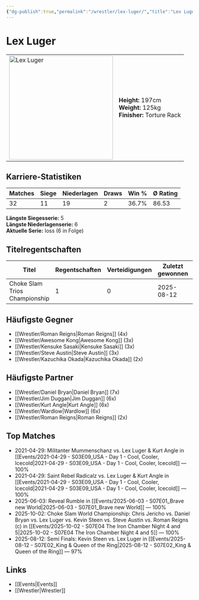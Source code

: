 ```yaml
---
{"dg-publish":true,"permalink":"/wrestler/lex-luger/","title":"Lex Luger","tags":["wrestler"],"noteIcon":""}
---
```



# Lex Luger

<table>
        <tr>
        <td><img src="https://github.com/CptSpaulding1980/choke-slam-wrestling/releases/download/images/Lex_Luger.png" width="280" alt="Lex Luger"></td>
        <td>
        <b>Height:</b> 197cm<br>
        <b>Weight:</b> 125kg<br>
        <b>Finisher:</b> Torture Rack<br>
        </td>
        </tr>
        </table>
        
## Karriere-Statistiken

| Matches | Siege | Niederlagen | Draws | Win % | Ø Rating |
|---------|-------|-------------|-------|-------|-----------|
| 32 | 11 | 19 | 2 | 36.7% | 86.53 |

**Längste Siegesserie:** 5<br>**Längste Niederlagenserie:** 6<br>**Aktuelle Serie:** loss (6 in Folge)

## Titelregentschaften
| Titel | Regentschaften | Verteidigungen | Zuletzt gewonnen | Aktuell |
|-------|---------------|----------------|------------------|---------|
| Choke Slam Trios Championship | 1 | 0 | 2025-08-12 |  |


## Häufigste Gegner
- [[Wrestler/Roman Reigns\|Roman Reigns]] (4x)
- [[Wrestler/Awesome Kong\|Awesome Kong]] (3x)
- [[Wrestler/Kensuke Sasaki\|Kensuke Sasaki]] (3x)
- [[Wrestler/Steve Austin\|Steve Austin]] (3x)
- [[Wrestler/Kazuchika Okada\|Kazuchika Okada]] (2x)

## Häufigste Partner
- [[Wrestler/Daniel Bryan\|Daniel Bryan]] (7x)
- [[Wrestler/Jim Duggan\|Jim Duggan]] (6x)
- [[Wrestler/Kurt Angle\|Kurt Angle]] (6x)
- [[Wrestler/Wardlow\|Wardlow]] (6x)
- [[Wrestler/Roman Reigns\|Roman Reigns]] (2x)

## Top Matches
- 2021-04-29: Militanter Mummenschanz vs. Lex Luger & Kurt Angle in [[Events/2021-04-29 - S03E09_USA - Day 1 - Cool, Cooler, Icecold\|2021-04-29 - S03E09_USA - Day 1 - Cool, Cooler, Icecold]] — 100%
- 2021-04-29: Saint Rebel Radicalz vs. Lex Luger & Kurt Angle in [[Events/2021-04-29 - S03E09_USA - Day 1 - Cool, Cooler, Icecold\|2021-04-29 - S03E09_USA - Day 1 - Cool, Cooler, Icecold]] — 100%
- 2025-06-03: Reveal Rumble in [[Events/2025-06-03 - S07E01_Brave new World\|2025-06-03 - S07E01_Brave new World]] — 100%
- 2025-10-02: Choke Slam World Championship: Chris Jericho vs. Daniel Bryan vs. Lex Luger vs. Kevin Steen vs. Steve Austin vs.  Roman Reigns (c) in [[Events/2025-10-02 - S07E04 The Iron Chamber Night 4 and 5\|2025-10-02 - S07E04 The Iron Chamber Night 4 and 5]] — 100%
- 2025-08-12: Semi Finals: Kevin Steen vs. Lex Luger in [[Events/2025-08-12 - S07E02_King & Queen of the Ring\|2025-08-12 - S07E02_King & Queen of the Ring]] — 97%

## Links
- [[Events\|Events]]
- [[Wrestler\|Wrestler]]
